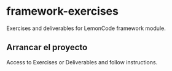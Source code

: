 # framework-exercises

Exercises and deliverables for LemonCode framework module.


## Arrancar el proyecto

Access to Exercises or Deliverables and follow instructions. 
